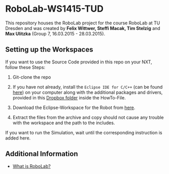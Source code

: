 # RoboLab-WS1415-TUD

This repository houses the RoboLab project for the course RoboLab at TU Dresden and was created by **Felix Wittwer, Steffi Macak, Tim Stelzig** and **Max Ulitzka** (Group 7, 16.03.2015 - 28.03.2015).

## Setting up the Workspaces

If you want to use the Source Code provided in this repo on your NXT, follow these Steps:

1. Git-clone the repo

2. If you have not already, install the `Eclipse IDE for C/C++` (can be found [here](http://www.eclipse.org)) on your computer along with the additional packages and drivers, provided in this [Dropbox folder](https://www.dropbox.com/sh/1g4fsap2re78npf/AAA6sP436yRCfl63jRXyvyo8a) inside the HowTo-File.

3. Download the Eclipse-Workspace for the Robot from [here](https://www.dropbox.com/sh/1g4fsap2re78npf/AAAIDFSSb8KU26nl98dBy6_oa/workspace_robot.zip).

4. Extract the files from the archive and copy should not cause any trouble with the workspace and the path to the includes.


If you want to run the Simulation, wait until the corresponding instruction is added here.


## Additional Information

* [What is RoboLab?](http://tu-dresden.de/die_tu_dresden/fakultaeten/fakultaet_informatik/sysa/se/teaching/courses/ws/einfuehrungspraktikum_roboter_lab/index_html/document_view?set_language=en)
